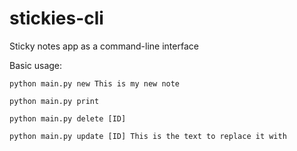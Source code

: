 # stickies-cli
Sticky notes app as a command-line interface

Basic usage:

```
python main.py new This is my new note

python main.py print

python main.py delete [ID]

python main.py update [ID] This is the text to replace it with
```
